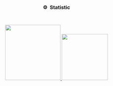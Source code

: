 
### <p align="center">⚙️ &nbsp;Statistic</p>
<br>
<p align="center">
<a href="https://github.com/Artik77z">
  <img height="180em" src="https://github-readme-stats-eight-theta.vercel.app/api?username=Artik77z&show_icons=true&theme=react&include_all_commits=true&locale=fr"/>
  <img height="150em" src="https://github-readme-stats-eight-theta.vercel.app/api/top-langs/?username=Artik77z&layout=compact&langs_count=8&theme=react&locale=fr"/>
</a>




